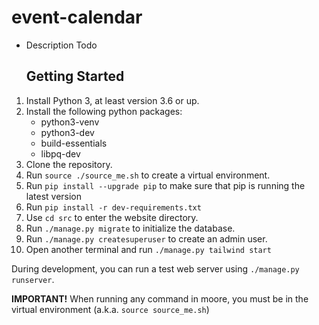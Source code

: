 # event-calendar

- Description Todo

  ## Getting Started
1. Install Python 3, at least version 3.6 or up.
2. Install the following python packages:
   - python3-venv
   - python3-dev
   - build-essentials
   - libpq-dev
3. Clone the repository.
4. Run `source ./source_me.sh` to create a virtual environment.
4. Run `pip install --upgrade pip` to make sure that pip is running the latest version
5. Run `pip install -r dev-requirements.txt`
6. Use `cd src` to enter the website directory.
7. Run `./manage.py migrate` to initialize the database.
8. Run `./manage.py createsuperuser` to create an admin user.
9. Open another terminal and run `./manage.py tailwind start`

During development, you can run a test web server using `./manage.py runserver`.

**IMPORTANT!** When running any command in moore, you must be in the virtual environment (a.k.a. `source source_me.sh`)
